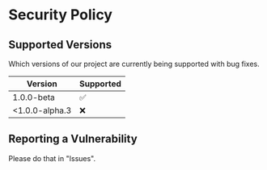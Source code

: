 # Security Policy

## Supported Versions

Which versions of our project are currently being supported with bug fixes.

|     Version     |     Supported      |
| --------------- | ------------------ |
| 1.0.0-beta      | :white_check_mark: |
| <1.0.0-alpha.3  | :x:                |

## Reporting a Vulnerability

Please do that in "Issues".
